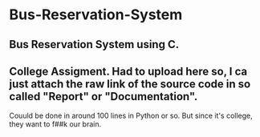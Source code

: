 # Bus-Reservation-System
Bus Reservation System using C.
---------------------------------
College Assigment. Had to upload here so, I ca just attach the raw link of the source code in so called "Report" or "Documentation".
---------------------------------
Couuld be done in around 100 lines in Python or so. But since it's college, they want to f##k our brain.
